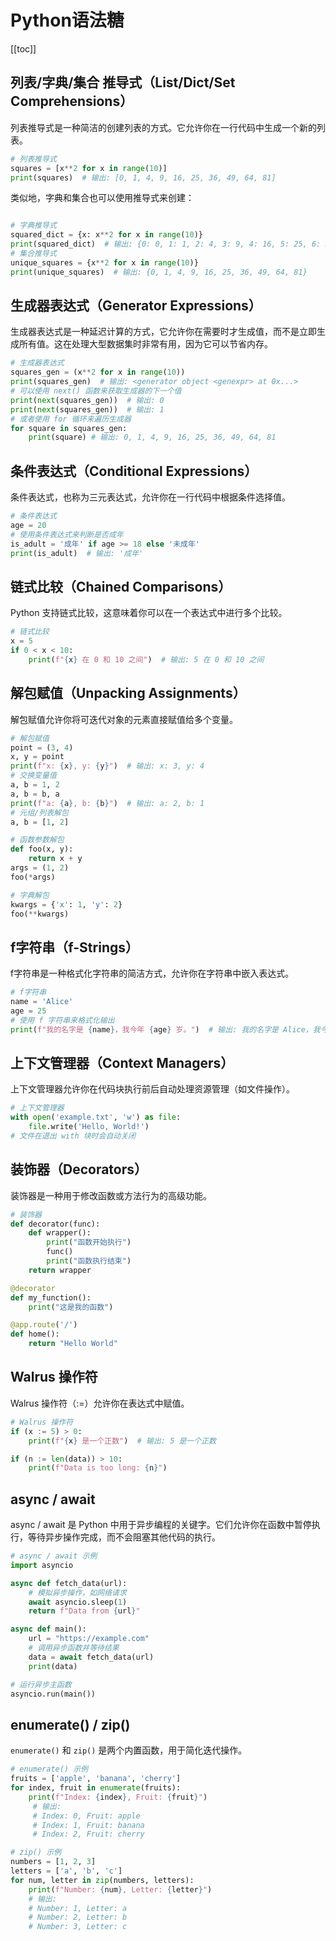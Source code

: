 # Python语法糖

[[toc]]

## 列表/字典/集合 推导式（List/Dict/Set Comprehensions）
列表推导式是一种简洁的创建列表的方式。它允许你在一行代码中生成一个新的列表。

```python
# 列表推导式
squares = [x**2 for x in range(10)]
print(squares)  # 输出: [0, 1, 4, 9, 16, 25, 36, 49, 64, 81]
```

类似地，字典和集合也可以使用推导式来创建：

```python

# 字典推导式
squared_dict = {x: x**2 for x in range(10)}
print(squared_dict)  # 输出: {0: 0, 1: 1, 2: 4, 3: 9, 4: 16, 5: 25, 6: 36, 7: 49, 8: 64, 9: 81}
# 集合推导式
unique_squares = {x**2 for x in range(10)}
print(unique_squares)  # 输出: {0, 1, 4, 9, 16, 25, 36, 49, 64, 81}
```

## 生成器表达式（Generator Expressions）

生成器表达式是一种延迟计算的方式，它允许你在需要时才生成值，而不是立即生成所有值。这在处理大型数据集时非常有用，因为它可以节省内存。

```python
# 生成器表达式
squares_gen = (x**2 for x in range(10))
print(squares_gen)  # 输出: <generator object <genexpr> at 0x...>
# 可以使用 next() 函数来获取生成器的下一个值
print(next(squares_gen))  # 输出: 0
print(next(squares_gen))  # 输出: 1
# 或者使用 for 循环来遍历生成器
for square in squares_gen:
    print(square) # 输出: 0, 1, 4, 9, 16, 25, 36, 49, 64, 81
```

## 条件表达式（Conditional Expressions）

条件表达式，也称为三元表达式，允许你在一行代码中根据条件选择值。

```python
# 条件表达式
age = 20
# 使用条件表达式来判断是否成年
is_adult = '成年' if age >= 18 else '未成年'
print(is_adult)  # 输出: '成年'
```

## 链式比较（Chained Comparisons）

Python 支持链式比较，这意味着你可以在一个表达式中进行多个比较。

```python
# 链式比较
x = 5
if 0 < x < 10:
    print(f"{x} 在 0 和 10 之间")  # 输出: 5 在 0 和 10 之间
```

## 解包赋值（Unpacking Assignments）

解包赋值允许你将可迭代对象的元素直接赋值给多个变量。

```python
# 解包赋值
point = (3, 4)
x, y = point
print(f"x: {x}, y: {y}")  # 输出: x: 3, y: 4
# 交换变量值
a, b = 1, 2
a, b = b, a
print(f"a: {a}, b: {b}")  # 输出: a: 2, b: 1
# 元组/列表解包
a, b = [1, 2]

# 函数参数解包
def foo(x, y):
    return x + y
args = (1, 2)
foo(*args)

# 字典解包
kwargs = {'x': 1, 'y': 2}
foo(**kwargs)
```

## f字符串（f-Strings）

f字符串是一种格式化字符串的简洁方式，允许你在字符串中嵌入表达式。

```python
# f字符串
name = 'Alice'
age = 25
# 使用 f 字符串来格式化输出
print(f"我的名字是 {name}，我今年 {age} 岁。")  # 输出: 我的名字是 Alice，我今年 25 岁。
```

## 上下文管理器（Context Managers）

上下文管理器允许你在代码块执行前后自动处理资源管理（如文件操作）。

```python
# 上下文管理器
with open('example.txt', 'w') as file:
    file.write('Hello, World!')
# 文件在退出 with 块时会自动关闭
```

## 装饰器（Decorators）
装饰器是一种用于修改函数或方法行为的高级功能。

```python
# 装饰器
def decorator(func):
    def wrapper():
        print("函数开始执行")
        func()
        print("函数执行结束")
    return wrapper

@decorator
def my_function():
    print("这是我的函数")

@app.route('/')
def home():
    return "Hello World"
```

## Walrus 操作符
Walrus 操作符（:=）允许你在表达式中赋值。

```python
# Walrus 操作符
if (x := 5) > 0:
    print(f"{x} 是一个正数")  # 输出: 5 是一个正数

if (n := len(data)) > 10:
    print(f"Data is too long: {n}")
```

## async / await
async / await 是 Python 中用于异步编程的关键字。它们允许你在函数中暂停执行，等待异步操作完成，而不会阻塞其他代码的执行。

```python
# async / await 示例
import asyncio

async def fetch_data(url):
    # 模拟异步操作，如网络请求
    await asyncio.sleep(1)
    return f"Data from {url}"

async def main():
    url = "https://example.com"
    # 调用异步函数并等待结果
    data = await fetch_data(url)
    print(data)

# 运行异步主函数
asyncio.run(main())
```

## enumerate() / zip()
`enumerate()` 和 `zip()` 是两个内置函数，用于简化迭代操作。

```python
# enumerate() 示例
fruits = ['apple', 'banana', 'cherry']
for index, fruit in enumerate(fruits):
    print(f"Index: {index}, Fruit: {fruit}")
     # 输出:
     # Index: 0, Fruit: apple
     # Index: 1, Fruit: banana
     # Index: 2, Fruit: cherry

# zip() 示例
numbers = [1, 2, 3]
letters = ['a', 'b', 'c']
for num, letter in zip(numbers, letters):
    print(f"Number: {num}, Letter: {letter}")
    # 输出:
    # Number: 1, Letter: a
    # Number: 2, Letter: b
    # Number: 3, Letter: c
```
